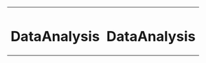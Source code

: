 <html>
<head>
<body>
<center><table class="blus" width="450">
    <tr>
     <center><th><h1>DataAnalysis</h1></th></center>
     <center><th><h1>DataAnalysis</h1></th></center>
    </tr>
</table></center><br><br>
</body>
</head>
</html>
